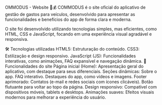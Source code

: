 OMMODUS - Website 🚗💰
COMMODUS é o site oficial do aplicativo de gestão de gastos para veículos, desenvolvido para apresentar as funcionalidades e benefícios do app de forma clara e moderna.

O site foi desenvolvido utilizando tecnologias simples, mas eficientes, como HTML, CSS e JavaScript, focando em uma experiência visual agradável e responsiva.

🛠 Tecnologias utilizadas
HTML5: Estruturação do conteúdo.
CSS3: Estilização e design responsivo.
JavaScript (JS): Funcionalidades interativas, como animações, FAQ expansível e navegação dinâmica.
🌟 Funcionalidades do site
Página inicial (Home): Apresentação geral do aplicativo, com destaque para seus diferenciais.
Seções dinâmicas:
Sobre o app.
FAQ interativo.
Destaques do app, como vídeos e imagens.
Footer aprimorado:
Contatos (e-mail e redes sociais com ícones clicáveis).
Botão flutuante para voltar ao topo da página.
Design responsivo:
Compatível com dispositivos móveis, tablets e desktops.
Animações suaves:
Efeitos visuais modernos para melhorar a experiência do usuário.
